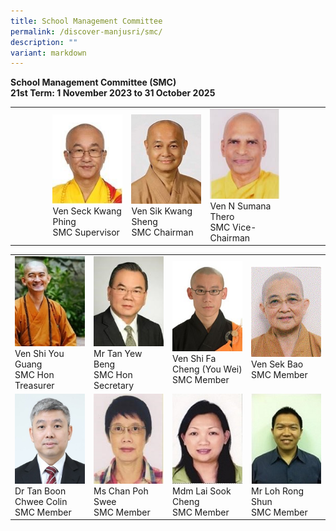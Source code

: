 ```yaml
---
title: School Management Committee
permalink: /discover-manjusri/smc/
description: ""
variant: markdown
---
```

**School Management Committee (SMC)
<br>21st Term: 1 November 2023 to 31 October 2025**

<table>
	<tbody>
			<tr>
					<td style="width:12%"><figcaption></figcaption></td>
				<td style="width:25%"><img src="/images/Discover%20Manjusri/Smc/picture1.jpg"><figcaption>Ven Seck Kwang Phing<br>SMC Supervisor</figcaption></td>
	<td style="width:25%"><img src="/images/Discover%20Manjusri/Smc/picture2.jpg"><figcaption>Ven Sik Kwang Sheng<br>SMC Chairman</figcaption></td>
	<td style="width:25%"><img src="/images/Discover%20Manjusri/Smc/picture3.jpg"><figcaption>Ven N Sumana Thero<br>SMC Vice-Chairman</figcaption></td>
			<td style="width:25%"><figcaption></figcaption></td>
	</tr>
	</tbody>
	</table>
	
<table>
	<tbody>
		<tr>
	<td style="width:25%"><img src="/images/Discover%20Manjusri/Smc/Ven_Shi_You_Guang.jpg"><figcaption>Ven Shi You Guang<br>SMC Hon Treasurer</figcaption></td>
				<td style="width:25%"><img src="/images/Discover%20Manjusri/Smc/picture4.jpg"><figcaption>Mr Tan Yew Beng<br>SMC Hon Secretary</figcaption></td>
	<td style="width:25%"><img src="/images/Discover%20Manjusri/Smc/picture6.jpg"><figcaption>Ven Shi Fa Cheng (You Wei)<br>SMC Member</figcaption></td>
	<td style="width:25%"><img src="/images/Discover%20Manjusri/Smc/picture7.jpg"><figcaption>Ven Sek Bao<br>SMC Member</figcaption></td>
	</tr>
	<tr>
	<td style="width:25%"><img src="/images/Discover%20Manjusri/Smc/Tan_Boon_Chwee.jpg">
	<figcaption>Dr Tan Boon Chwee Colin<br>SMC Member</figcaption></td>
	<td style="width:25%"><img src="/images/Discover%20Manjusri/Smc/picture5.jpg"><figcaption>Ms Chan Poh Swee<br>SMC Member</figcaption></td>
	<td style="width:25%"><img src="/images/Discover%20Manjusri/Smc/picture10.jpg"><figcaption>Mdm Lai Sook Cheng<br>SMC Member</figcaption></td>
	<td style="width:25%"><img src="/images/Discover%20Manjusri/Smc/picture11.jpg"><figcaption>Mr Loh Rong Shun<br>SMC Member</figcaption></td>
	</tr></tbody>
</table>
